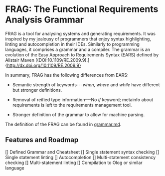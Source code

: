 FRAG: The Functional Requirements Analysis Grammar
===================================================

FRAG is a tool for analysing systems and generating requirements. It was inspired by my jealousy of programmers that enjoy syntax highlighting, linting and autocompletion in their IDEs. Similarly to programming languages, it comprises a grammar and a compiler. The grammar is an evolution of the Easy Approach to Requirements Syntax (EARS) defined by Alistair Maven [(DOI:10.1109/RE.2009.9).]{http://dx.doi.org/10.1109/RE.2009.9}

In summary, FRAG has the following differences from EARS:

- Semantic strength of keywords---*when*, *where* and *while* have different but stronger definitions.

- Removal of reified type information---No *if* keyword; metainfo about requirements is left to the requirements management tool.

- Stronger definition of the grammar to allow for machine parsing.

The definition of the FRAG can be found in [grammar.md](docs/grammar.md).

Features and Roadmap
--------------------

[] Defined Grammar and Cheatsheet
[] Single statement syntax checking
[] Single statement linting
[] Autocompletion
[] Multi-statement consistency checking
[] Multi-statement linting
[] Compilation to Olog or similar language
